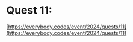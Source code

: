 # Quest 11: 

[https://everybody.codes/event/2024/quests/11](https://everybody.codes/event/2024/quests/11)
